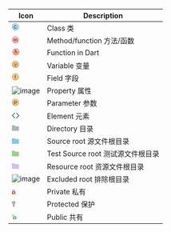 |Icon	|Description|
|---|---|
|![image](image/classTypeJavaClass.png) |	Class 类|
|![image](image/method.png) 	|Method/function 方法/函数|
|![image](image/function_lambda.png)|	Function in Dart |
|![image](image/variable.png) |	Variable 变量|
|![image](image/field.png) 	|Field 字段|
|![image](image/property) 	|Property 属性|
|![image](image/property_yellow.png) |	Parameter  参数|
|![image](image/xml_element.png) |	Element 元素|
|![image](image/folder.png) |	Directory  目录|
|![image](image/root_Source.png) 	|Source root  源文件根目录|
|![image](image/root_Test.png) 	|Test Source root 测试源文件根目录|
|![image](image/rootResource.png)	|Resource root 资源文件根目录|
|![image](image/root_Excluded.png) |	Excluded root 排除根目录|
|![image](image/private.png) |	Private 私有|
|![image](image/protected.png) |	Protected 保护|
|![image](image/public.png) |	Public 共有|

